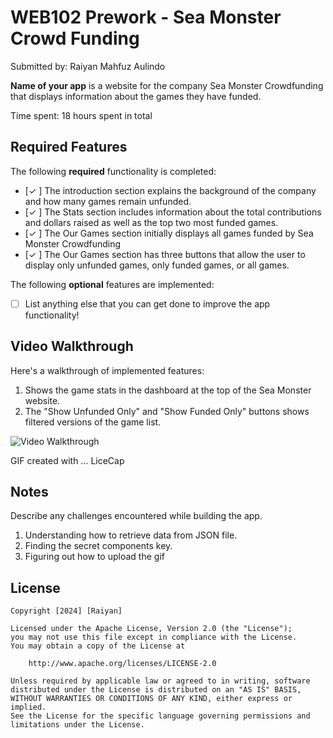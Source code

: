# WEB102 Prework - Sea Monster Crowd Funding

Submitted by: Raiyan Mahfuz Aulindo

**Name of your app** is a website for the company Sea Monster Crowdfunding that displays information about the games they have funded.

Time spent: 18 hours spent in total

## Required Features

The following **required** functionality is completed:

* [✓ ] The introduction section explains the background of the company and how many games remain unfunded.
* [✓ ] The Stats section includes information about the total contributions and dollars raised as well as the top two most funded games.
* [✓ ] The Our Games section initially displays all games funded by Sea Monster Crowdfunding
* [✓ ] The Our Games section has three buttons that allow the user to display only unfunded games, only funded games, or all games.

The following **optional** features are implemented:

* [ ] List anything else that you can get done to improve the app functionality!

## Video Walkthrough

Here's a walkthrough of implemented features:
1. Shows the game stats in the dashboard at the top of the Sea Monster website.
2. The "Show Unfunded Only" and "Show Funded Only" buttons shows filtered versions of the game list.
   
<img src='http://i.imgur.com/link/to/your/gif/file.gif' title='Video Walkthrough' width='' alt='Video Walkthrough' />

<!-- Replace this with whatever GIF tool you used! -->
GIF created with ...  LiceCap
<!-- Recommended tools:
[Kap](https://getkap.co/) for macOS
[ScreenToGif](https://www.screentogif.com/) for Windows
[peek](https://github.com/phw/peek) for Linux. -->

## Notes

Describe any challenges encountered while building the app.
1. Understanding how to retrieve data from JSON file.
2. Finding the secret components key.
3. Figuring out how to upload the gif

## License

    Copyright [2024] [Raiyan]

    Licensed under the Apache License, Version 2.0 (the "License");
    you may not use this file except in compliance with the License.
    You may obtain a copy of the License at

        http://www.apache.org/licenses/LICENSE-2.0

    Unless required by applicable law or agreed to in writing, software
    distributed under the License is distributed on an "AS IS" BASIS,
    WITHOUT WARRANTIES OR CONDITIONS OF ANY KIND, either express or implied.
    See the License for the specific language governing permissions and
    limitations under the License.
